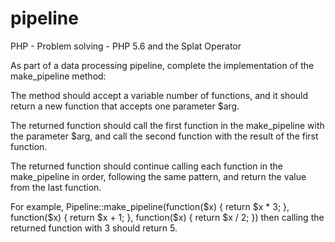 # pipeline
PHP - Problem solving - PHP 5.6 and the Splat Operator


As part of a data processing pipeline, complete the implementation of the make_pipeline method:


The method should accept a variable number of functions, and it should return a new function that accepts one parameter $arg.

The returned function should call the first function in the make_pipeline with the parameter $arg, and call the second function with the result of the first function.

The returned function should continue calling each function in the make_pipeline in order, following the same pattern, and return the value from the last function.

For example, Pipeline::make_pipeline(function($x) { return $x * 3; }, function($x) { return $x + 1; }, function($x) { return $x / 2; }) then calling the returned function with 3 should return 5.
